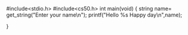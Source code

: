 #include<stdio.h>
#include<cs50.h>
int main(void)
{
string name= get_string("Enter your name\n");
    printf("Hello %s Happy day\n",name);


}
